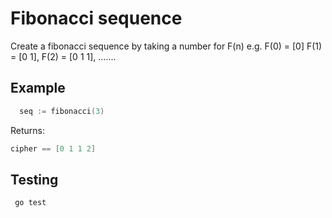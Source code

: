 Fibonacci sequence
======

Create a fibonacci sequence by taking a number for F(n) 
e.g. F(0) = [0]
F(1) = [0 1], F(2) = [0 1 1], .......

## Example
```go
  seq := fibonacci(3)

```
Returns:
```go
cipher == [0 1 1 2]
```

## Testing
```
 go test
```
